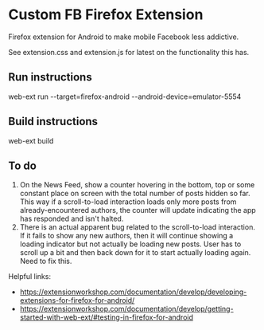 # Custom FB Firefox Extension

Firefox extension for Android to make mobile Facebook less addictive.

See extension.css and extension.js for latest on the functionality this has.

## Run instructions

web-ext run --target=firefox-android --android-device=emulator-5554

## Build instructions

web-ext build

## To do

1. On the News Feed, show a counter hovering in the bottom, top or some constant
place on screen with the total number of posts hidden so far. This way if a
scroll-to-load interaction loads only more posts from already-encountered
authors, the counter will update indicating the app has responded and isn't
halted.
2. There is an actual apparent bug related to the scroll-to-load interaction.
If it fails to show any new authors, then it will continue showing a loading
indicator but not actually be loading new posts. User has to scroll up a bit
and then back down for it to start actually loading again. Need to fix this.

Helpful links:

- https://extensionworkshop.com/documentation/develop/developing-extensions-for-firefox-for-android/
- https://extensionworkshop.com/documentation/develop/getting-started-with-web-ext/#testing-in-firefox-for-android
